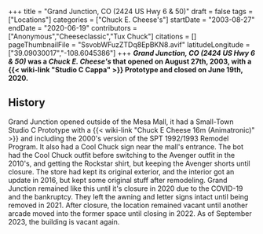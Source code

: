 +++
title = "Grand Junction, CO (2424 US Hwy 6 & 50)"
draft = false
tags = ["Locations"]
categories = ["Chuck E. Cheese's"]
startDate = "2003-08-27"
endDate = "2020-06-19"
contributors = ["Anonymous","Cheeseclassic","Tux Chuck"]
citations = []
pageThumbnailFile = "SsvobWFuzZTDq8EpBKN8.avif"
latitudeLongitude = ["39.09030017","-108.6045386"]
+++
***Grand Junction, CO (2424 US Hwy 6 & 50)* was a *Chuck E. Cheese's* that opened on August 27th, 2003, with a {{< wiki-link "Studio C Cappa" >}} Prototype and closed on June 19th, 2020.**

## History

Grand Junction opened outside of the Mesa Mall, it had a Small-Town Studio C Prototype with a {{< wiki-link "Chuck E Cheese 16m (Animatronic)" >}} and including the 2000's version of the SPT 1992/1993 Remodel Program. It also had a Cool Chuck sign near the mall's entrance. The bot had the Cool Chuck outfit before switching to the Avenger outfit in the 2010's, and getting the Rockstar shirt, but keeping the Avenger shorts until closure. The store had kept its original exterior, and the interior got an update in 2016, but kept some original stuff after remodeling. Grand Junction remained like this until it's closure in 2020 due to the COVID-19 and the bankruptcy. They left the awning and letter signs intact until being removed in 2021. After closure, the location remained vacant until another arcade moved into the former space until closing in 2022. As of September 2023, the building is vacant again.
